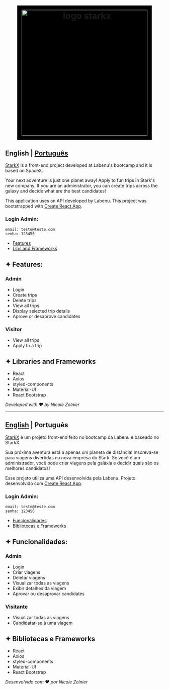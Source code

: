 <h1 align="center">
  <br>
  <a href="https://starkx-nz.surge.sh/"><img src="" style="background-color:black;padding:0.5em;" alt="logo starkx" width="400"></a>
</h1>

<a id="en-readme"></a>
## English | [Português](#pt-readme)

[StarkX](https://starkx-nz.surge.sh/) is a front-end project developed at Labenu's bootcamp and it is based on SpaceX.

Your next adventure is just one planet away! Apply to fun trips in Stark's new company. If you are an administrator, you can create trips across the galaxy and decide what are the best candidates!

This application uses an API developed by Labenu.
This project was bootstrapped with [Create React App](https://github.com/facebook/create-react-app).

### Login Admin: 
```
email: teste@teste.com
senha: 123456
```

<a name="menu"></a>
- [Features](#features)
- [Libs and Frameworks](#libs)

<a id="features"></a>
## ✦ Features:
### Admin
* Login
* Create trips
* Delete trips
* View all trips
* Display selected trip details
* Aprove or desaprove candidates

### Visitor
* View all trips
* Apply to a trip

<a id="libs"></a>
## ✦ Libraries and Frameworks
* React
* Axios
* styled-components
* Material-UI
* React Bootstrap

*Developed with ❤️ by Nicole Zolnier*

-------

<a id="pt-readme"></a>
## [English](#en-readme) | Português

[StarkX](https://starkx-nz.surge.sh/) é um projeto front-end feito no bootcamp da Labenu e baseado no StarkX.

Sua próxima aventura está a apenas um planeta de distância! Inscreva-se para viagens divertidas na nova empresa do Stark. Se você é um administrador, você pode criar viagens pela galáxia e decidir quais são os melhores candidatos!

Esse projeto utiliza uma API desenvolvida pela Labenu. Projeto desenvolvido com [Create React App](https://github.com/facebook/create-react-app).

### Login Admin: 
```
email: teste@teste.com
senha: 123456
```

<a name="pt-menu"></a>
- [Funcionalidades](#funcionalidades)
- [Bibliotecas e Frameworks](#bibliotecas)

<a id="funcionalidades"></a>
## ✦ Funcionalidades:
### Admin
* Login
* Criar viagens
* Deletar viagens
* Visualizar todas as viagens
* Exibir detalhes da viagem
* Aprovar ou desaprovar candidates

### Visitante
* Visualizar todas as viagens
* Candidatar-se à uma viagem

<a id="bibliotecas"></a>
## ✦ Bibliotecas e Frameworks
* React
* Axios
* styled-components
* Material-UI
* React Bootstrap

*Desenvolvido com ❤️ por Nicole Zolnier*

